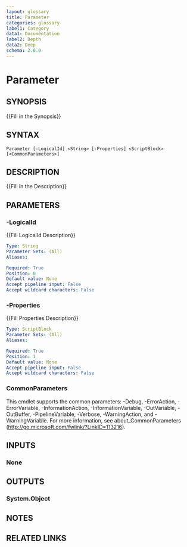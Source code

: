 ```yaml
---
layout: glossary
title: Parameter
categories: glossary
label1: Category
data1: Documentation
label2: Depth
data2: Deep
schema: 2.0.0
---
```


# Parameter

## SYNOPSIS
{{Fill in the Synopsis}}

## SYNTAX

```
Parameter [-LogicalId] <String> [-Properties] <ScriptBlock> [<CommonParameters>]
```

## DESCRIPTION
{{Fill in the Description}}

## PARAMETERS

### -LogicalId
{{Fill LogicalId Description}}

```yaml
Type: String
Parameter Sets: (All)
Aliases:

Required: True
Position: 0
Default value: None
Accept pipeline input: False
Accept wildcard characters: False
```

### -Properties
{{Fill Properties Description}}

```yaml
Type: ScriptBlock
Parameter Sets: (All)
Aliases:

Required: True
Position: 1
Default value: None
Accept pipeline input: False
Accept wildcard characters: False
```

### CommonParameters
This cmdlet supports the common parameters: -Debug, -ErrorAction, -ErrorVariable, -InformationAction, -InformationVariable, -OutVariable, -OutBuffer, -PipelineVariable, -Verbose, -WarningAction, and -WarningVariable.
For more information, see about_CommonParameters (http://go.microsoft.com/fwlink/?LinkID=113216).

## INPUTS

### None


## OUTPUTS

### System.Object

## NOTES

## RELATED LINKS
